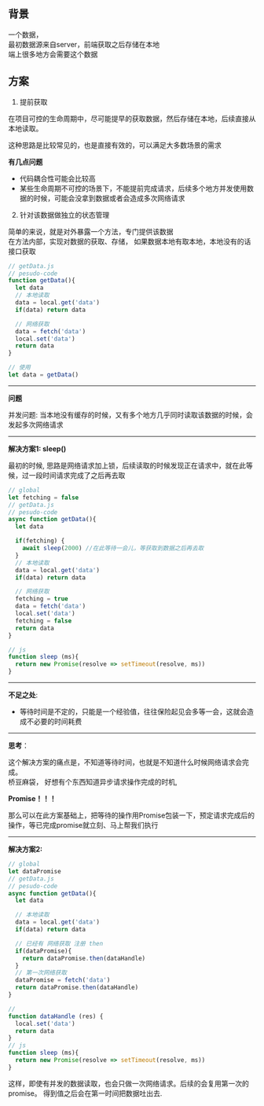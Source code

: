 ## 背景
一个数据，      
最初数据源来自server，前端获取之后存储在本地      
端上很多地方会需要这个数据   

## 方案
1. 提前获取   

在项目可控的生命周期中，尽可能提早的获取数据，然后存储在本地，后续直接从本地读取。      

这种思路是比较常见的，也是直接有效的，可以满足大多数场景的需求    

**有几点问题**
+ 代码耦合性可能会比较高
+ 某些生命周期不可控的场景下，不能提前完成请求，后续多个地方并发使用数据的时候，可能会没拿到数据或者会造成多次网络请求

2. 针对该数据做独立的状态管理

简单的来说，就是对外暴露一个方法，专门提供该数据    
在方法内部，实现对数据的获取、存储， 如果数据本地有取本地，本地没有的话接口获取

```js
// getData.js
// pesudo-code
function getData(){
  let data
  // 本地读取
  data = local.get('data')
  if(data) return data

  // 网络获取
  data = fetch('data')
  local.set('data')
  return data
}
```

```js
// 使用
let data = getData()
```

----

**问题**   

并发问题: 当本地没有缓存的时候，又有多个地方几乎同时读取该数据的时候，会发起多次网络请求

----

**解决方案1: sleep()**

最初的时候, 思路是网络请求加上锁，后续读取的时候发现正在请求中，就在此等候，过一段时间请求完成了之后再去取

```js
// global 
let fetching = false
// getData.js
// pesudo-code
async function getData(){
  let data

  if(fetching) {
    await sleep(2000) //在此等待一会儿，等获取到数据之后再去取
  }
  // 本地读取
  data = local.get('data')
  if(data) return data

  // 网络获取
  fetching = true
  data = fetch('data')
  local.set('data')
  fetching = false
  return data
}

// js
function sleep (ms){
  return new Promise(resolve => setTimeout(resolve, ms))
}
```

---

**不足之处**:
+ 等待时间是不定的，只能是一个经验值，往往保险起见会多等一会，这就会造成不必要的时间耗费

----

**思考**：

这个解决方案的痛点是，不知道等待时间，也就是不知道什么时候网络请求会完成。    
桥豆麻袋， 好想有个东西知道异步请求操作完成的时机,    

**Promise！！！**

那么可以在此方案基础上，把等待的操作用Promise包装一下，预定请求完成后的操作，等已完成promise就立刻、马上帮我们执行

----

**解决方案2:**

```js
// global 
let dataPromise
// getData.js
// pesudo-code
async function getData(){
  let data

  // 本地读取
  data = local.get('data')
  if(data) return data

  // 已经有 网络获取 注册 then
  if(dataPromise){
    return dataPromise.then(dataHandle)
  }
  // 第一次网络获取
  dataPromise = fetch('data')
  return dataPromise.then(dataHandle)
}

// 
function dataHandle (res) {
  local.set('data')
  return data
} 
// js
function sleep (ms){
  return new Promise(resolve => setTimeout(resolve, ms))
}
```

这样，即使有并发的数据读取，也会只做一次网络请求。后续的会复用第一次的promise。 得到值之后会在第一时间把数据吐出去.


